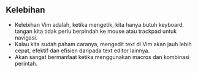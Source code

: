 ## Kelebihan
- Kelebihan Vim adalah, ketika mengetik, kita hanya butuh keyboard. tangan kita tidak perlu berpindah ke mouse atau trackpad untuk navigasi.
- Kalau kita sudah paham caranya, mengedit text di Vim akan jauh lebih cepat, efektif dan efisien daripada text editor lainnya.
- Akan sangat bermanfaat ketika menggunakan macros dan kombinasi perintah.
